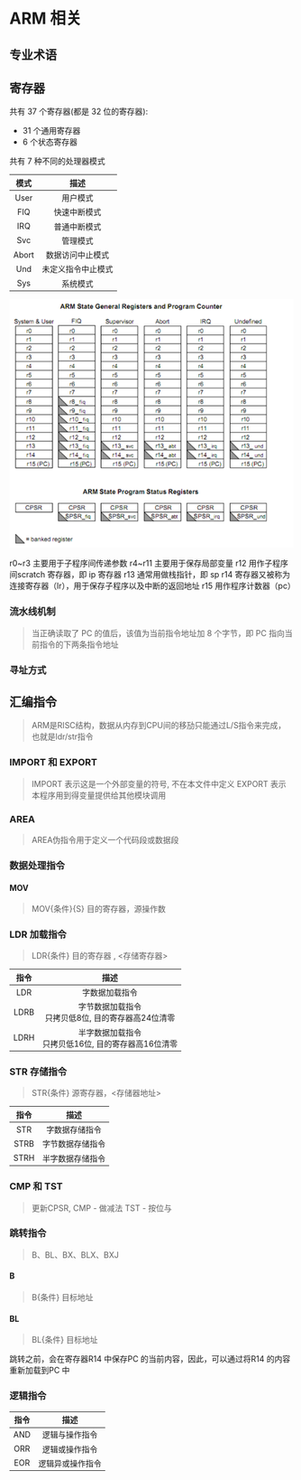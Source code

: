 # ARM 相关

## 专业术语

## 寄存器

共有 37 个寄存器(都是 32 位的寄存器):
- 31 个通用寄存器
- 6 个状态寄存器

共有 7 种不同的处理器模式

| 模式  |        描述        |
| :---: | :----------------: |
| User  |      用户模式      |
|  FIQ  |    快速中断模式    |
|  IRQ  |    普通中断模式    |
|  Svc  |      管理模式      |
| Abort |  数据访问中止模式  |
|  Und  | 未定义指令中止模式 |
|  Sys  |      系统模式      |

![register_01](assets/register_01.png)

r0~r3 主要用于子程序间传递参数
r4~r11 主要用于保存局部变量
r12 用作子程序间scratch 寄存器，即 ip 寄存器
r13 通常用做栈指针，即 sp
r14 寄存器又被称为连接寄存器（lr），用于保存子程序以及中断的返回地址
r15 用作程序计数器（pc）

### 流水线机制

> 当正确读取了 PC 的值后，该值为当前指令地址加 8 个字节，即 PC 指向当前指令的下两条指令地址

### 寻址方式



## 汇编指令

> ARM是RISC结构，数据从内存到CPU间的移劢只能通过L/S指令来完成，也就是ldr/str指令

### IMPORT 和 EXPORT

> IMPORT 表示这是一个外部变量的符号, 不在本文件中定义
> EXPORT 表示本程序用到得变量提供给其他模块调用

### AREA

> AREA伪指令用于定义一个代码段或数据段

### 数据处理指令

#### MOV 

> MOV{条件}{S} 目的寄存器，源操作数

### LDR 加载指令

> LDR{条件} 目的寄存器 , <存储寄存器>

| 指令 |                           描述                           |
| :--: | :------------------------------------------------------: |
| LDR  |                      字数据加载指令                      |
| LDRB | 字节数据加载指令<br />只拷贝低8位, 目的寄存器高24位清零  |
| LDRH | 半字数据加载指令<br />只拷贝低16位, 目的寄存器高16位清零 |

### STR 存储指令

> STR{条件} 源寄存器，<存储器地址>

| 指令 |       描述       |
| :--: | :--------------: |
| STR  |  字数据存储指令  |
| STRB | 字节数据存储指令 |
| STRH | 半字数据存储指令 |

### CMP 和 TST

> 更新CPSR, CMP - 做减法 TST - 按位与 

### 跳转指令

> B、BL、BX、BLX、BXJ

#### B

> B{条件} 目标地址

#### BL

> BL{条件} 目标地址

跳转之前，会在寄存器R14 中保存PC 的当前内容，因此，可以通过将R14 的内容重新加载到PC 中

### 逻辑指令

| 指令 |       描述       |
| :--: | :--------------: |
| AND  |  逻辑与操作指令  |
| ORR  |  逻辑或操作指令  |
| EOR  | 逻辑异或操作指令 |

